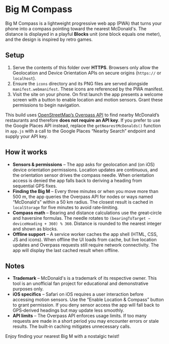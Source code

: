 # Big M Compass

Big M Compass is a lightweight progressive web app (PWA) that turns your phone into a compass pointing toward the nearest McDonald's. The distance is displayed in a playful **Blocks** unit (one block equals one meter), and the design is inspired by retro games.

## Setup

1. Serve the contents of this folder over **HTTPS**. Browsers only allow the Geolocation and Device Orientation APIs on secure origins (`https://` or `localhost`).
2. Ensure the `icons` directory and its PNG files are served alongside `manifest.webmanifest`. These icons are referenced by the PWA manifest.
3. Visit the site on your phone. On first launch the app presents a welcome screen with a button to enable location and motion sensors. Grant these permissions to begin navigation.

This build uses [OpenStreetMap’s Overpass API](https://overpass-api.de/) to find nearby McDonald’s restaurants and therefore **does not require an API key**. If you prefer to use the Google Places API instead, replace the `getNearestMcDonalds()` function in `app.js` with a call to the Google Places “Nearby Search” endpoint and supply your API key.

## How it works

- **Sensors & permissions** – The app asks for geolocation and (on iOS) device orientation permissions. Location updates are continuous, and the orientation sensor drives the compass needle. When orientation access is denied the app falls back to deriving a heading from sequential GPS fixes.
- **Finding the Big M** – Every three minutes or when you move more than 500 m, the app queries the Overpass API for nodes or ways named “McDonald's” within a 50 km radius. The closest result is cached in `localStorage` for five minutes to avoid rate‑limiting.
- **Compass math** – Bearing and distance calculations use the great‑circle and haversine formulas. The needle rotates to `(bearingToTarget − deviceHeading + 360) % 360`. Distance is rounded to the nearest integer and shown as blocks.
- **Offline support** – A service worker caches the app shell (HTML, CSS, JS and icons). When offline the UI loads from cache, but live location updates and Overpass requests still require network connectivity. The app will display the last cached result when offline.

## Notes

- **Trademark** – McDonald's is a trademark of its respective owner. This tool is an unofficial fan project for educational and demonstrative purposes only.
- **iOS specifics** – Safari on iOS requires a user interaction before accessing motion sensors. Use the “Enable Location & Compass” button to grant permission. If you deny sensor access the app will fall back to GPS‑derived headings but may update less smoothly.
- **API limits** – The Overpass API enforces usage limits. If too many requests are made in a short period you may encounter errors or stale results. The built‑in caching mitigates unnecessary calls.

Enjoy finding your nearest Big M with a nostalgic twist!